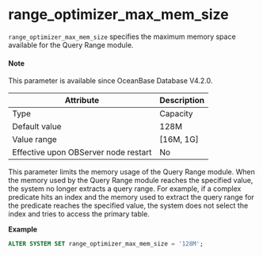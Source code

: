 # range_optimizer_max_mem_size

`range_optimizer_max_mem_size` specifies the maximum memory space available for the Query Range module.

<main id="notice" type='explain'>
<h4>Note</h4>
<p>This parameter is available since OceanBase Database V4.2.0. </p>
</main>

| **Attribute** | **Description** |
| --- | --- |
| Type | Capacity |
| Default value | 128M |
| Value range | [16M, 1G] |
| Effective upon OBServer node restart | No |

This parameter limits the memory usage of the Query Range module. When the memory used by the Query Range module reaches the specified value, the system no longer extracts a query range. For example, if a complex predicate hits an index and the memory used to extract the query range for the predicate reaches the specified value, the system does not select the index and tries to access the primary table.

**Example**

```sql
ALTER SYSTEM SET range_optimizer_max_mem_size = '128M';
```
